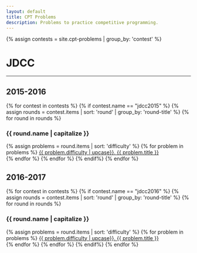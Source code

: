```yaml
---
layout: default
title: CPT Problems
description: Problems to practice competitive programming.
---
```


{% assign contests = site.cpt-problems | group_by: 'contest' %}

# JDCC

---

## 2015-2016
<div>
	{% for contest in contests %}
		{% if contest.name == "jdcc2015" %}
			{% assign rounds = contest.items | sort: 'round' | group_by: 'round-title' %}
			{% for round in rounds %}
				<h3>{{ round.name | capitalize }}</h3>
				{% assign problems = round.items | sort: 'difficulty' %}
				{% for problem in problems %}
					<a href="{{ problem.url }}">{{ problem.difficulty | upcase}}. {{ problem.title }}</a><br>
				{% endfor %}
			{% endfor %}
		{% endif%}
	{% endfor %}
</div>

## 2016-2017
<div>
	{% for contest in contests %}
		{% if contest.name == "jdcc2016" %}
			{% assign rounds = contest.items | sort: 'round' | group_by: 'round-title' %}
			{% for round in rounds %}
				<h3>{{ round.name | capitalize }}</h3>
				{% assign problems = round.items | sort: 'difficulty' %}
				{% for problem in problems %}
					<a href="{{ problem.url }}">{{ problem.difficulty | upcase}}. {{ problem.title }}</a><br>
				{% endfor %}
			{% endfor %}
		{% endif%}
	{% endfor %}
</div>
